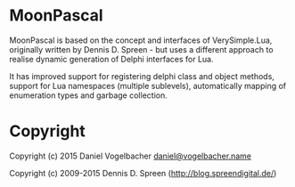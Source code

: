 # MoonPascal

MoonPascal is based on the concept and interfaces of VerySimple.Lua,
originally written by Dennis D. Spreen - but uses a different approach to
realise dynamic generation of Delphi interfaces for Lua.

It has improved support for registering delphi class and object methods,
support for Lua namespaces (multiple sublevels), automatically mapping
of enumeration types and garbage collection.


# Copyright

Copyright (c) 2015 Daniel Vogelbacher <daniel@vogelbacher.name>

Copyright (c) 2009-2015 Dennis D. Spreen (http://blog.spreendigital.de/)
